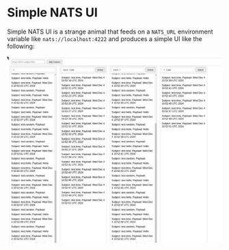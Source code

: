 # Simple NATS UI

Simple NATS UI is a strange animal that feeds on a `NATS_URL` environment variable like `nats://localhost:4222` and produces a simple UI like the following:

![Example](example.png)
